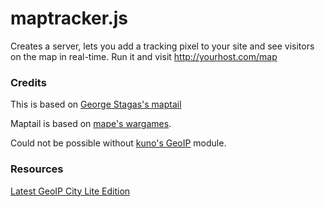 # maptracker.js

Creates a server, lets you add a tracking pixel to your site and see visitors on the map in real-time.
Run it and visit http://yourhost.com/map


### Credits

This is based on [George Stagas's maptail](https://github.com/stagas/maptail)

Maptail is based on [mape's wargames](https://github.com/mape/node-wargames).

Could not be possible without [kuno's GeoIP](https://github.com/kuno/GeoIP) module.

### Resources

[Latest GeoIP City Lite Edition](http://geolite.maxmind.com/download/geoip/database/GeoLiteCity.dat.gz)
